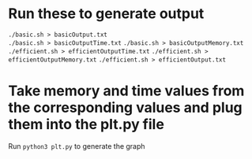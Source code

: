 # Run these to generate output

`./basic.sh > basicOutput.txt`  
`./basic.sh > basicOutputTime.txt`
`./basic.sh > basicOutputMemory.txt`
`./efficient.sh > efficientOutputTime.txt`
`./efficient.sh > efficientOutputMemory.txt`
`./efficient.sh > efficientOutput.txt`

# Take memory and time values from the corresponding values and plug them into the plt.py file

Run `python3 plt.py` to generate the graph
